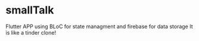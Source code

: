 # smallTalk

Flutter APP using BLoC for state managment and firebase for data storage
It is like a tinder clone!

